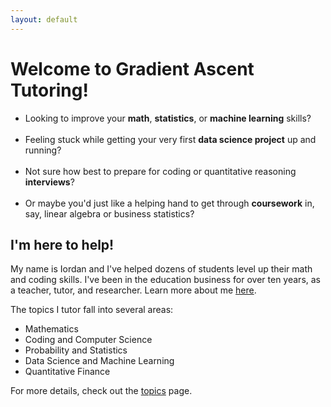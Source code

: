 ```yaml
---
layout: default
---
```

# Welcome to Gradient Ascent Tutoring!

<ul>
  <li>Looking to improve your <b>math</b>, <b>statistics</b>, or <b>machine learning</b> skills?</li>
  <br>
  <li>Feeling stuck while getting your very first <b>data science project</b> up and running?</li>
  <br> 
  <li>Not sure how best to prepare for coding or quantitative reasoning <b>interviews</b>?</li>
  <br>
  <li>Or maybe you'd just like a helping hand to get through <b>coursework</b> in, say, linear algebra or business statistics?</li>
</ul>

## I'm here to help! 

My name is Iordan and I've helped dozens of students level up their math and coding skills. I've been in the education business for over ten years, as a teacher, tutor, and researcher. Learn more about me [here](./aboutiordan.html).


  <!-- <p>My aim is to provide guidance as you master challenging technical skills, and to support you on your learning journey.</p> -->


<!-- ## Topics -->

The topics I tutor fall into several areas:
<ul>
  <li>Mathematics</li>
  <li>Coding and Computer Science</li>
  <li>Probability and Statistics</li>
  <li>Data Science and Machine Learning</li>
  <li>Quantitative Finance</li>
</ul>

For more details, check out the [topics](./topics.html) page.

<!-- ## Contact

<iordan.tutoring@gmail.com> -->

<!-- 
Here is a list of topics I commonly tutor. If you're interested in a topic that is on this list but may be related, just ask!

### Mathematics
<ul>
  <li>Calculus (all levels)</li>
  <li>Linear Algebra and Differential Equations</li>
  <li>Discrete Math and Combinatorics</li>
  <li>Abstract Algebra (Groups, Rings, Fields, Modules)</li>
</ul>

### Computer Science
<ul>
  <li>Python Programming</li>
  <li>Data Structures and Algorithms</li>
  <li>Machine Learning and Statistical Learning</li>
  <li>Coding Interview Preparation</li>
</ul>

### Statistics

<ul>
  <li>Business Statistics</li>
  <li>Statistical Inference, Hypothesis Testing, Confidence Intervals</li>
  <li>Bayesian Statistics</li>
  <li>Probability Distributions, Markov Chains, Random Processes</li>
</ul>

### Data Science
<ul>
  <li>Python Libraries: Pandas, NumPy, SciPy, Matplotlib, SciKit-Learn, PyTorch</li>
  <li>Statistical Learning: Regression, Classification, Clustering, Neural Networks</li>
  <li>Data Analysis in Jupyter Notebooks</li>
</ul>

### Quantitative Finance
<ul>
  <li>Stochastic Processes, Option Pricing, Black-Scholes</li>
  <li>Quant Interview Preparation</li>
</ul> -->
